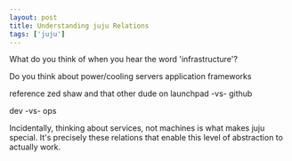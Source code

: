 ```yaml
---
layout: post
title: Understanding juju Relations
tags: ['juju']
---
```



What do you think of when you hear the word 'infrastructure'?

Do you think about
power/cooling
servers
application frameworks


reference zed shaw and that other dude on launchpad -vs- github

dev -vs- ops

Incidentally, thinking about services, not machines
is what makes juju special.  It's precisely these
relations that enable this level of abstraction to
actually work.

